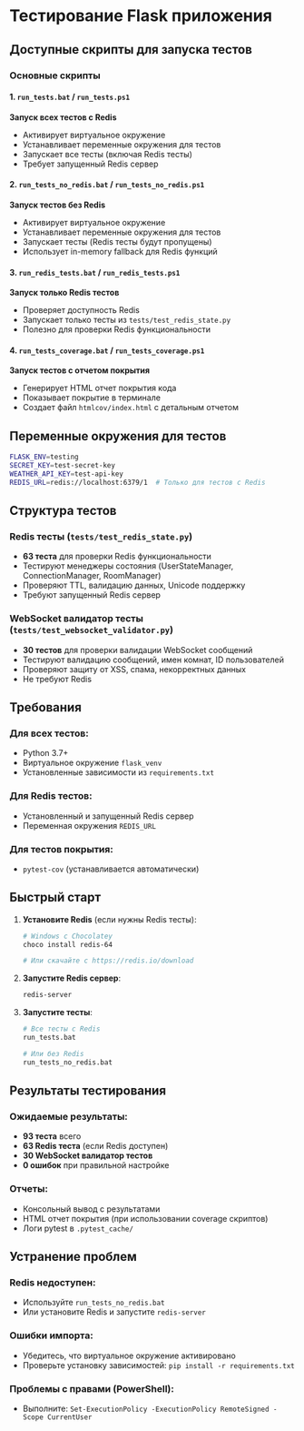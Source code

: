 # Тестирование Flask приложения

## Доступные скрипты для запуска тестов

### Основные скрипты

#### 1. `run_tests.bat` / `run_tests.ps1`
**Запуск всех тестов с Redis**
- Активирует виртуальное окружение
- Устанавливает переменные окружения для тестов
- Запускает все тесты (включая Redis тесты)
- Требует запущенный Redis сервер

#### 2. `run_tests_no_redis.bat` / `run_tests_no_redis.ps1`
**Запуск тестов без Redis**
- Активирует виртуальное окружение
- Устанавливает переменные окружения для тестов
- Запускает тесты (Redis тесты будут пропущены)
- Использует in-memory fallback для Redis функций

#### 3. `run_redis_tests.bat` / `run_redis_tests.ps1`
**Запуск только Redis тестов**
- Проверяет доступность Redis
- Запускает только тесты из `tests/test_redis_state.py`
- Полезно для проверки Redis функциональности

#### 4. `run_tests_coverage.bat` / `run_tests_coverage.ps1`
**Запуск тестов с отчетом покрытия**
- Генерирует HTML отчет покрытия кода
- Показывает покрытие в терминале
- Создает файл `htmlcov/index.html` с детальным отчетом

## Переменные окружения для тестов

```bash
FLASK_ENV=testing
SECRET_KEY=test-secret-key
WEATHER_API_KEY=test-api-key
REDIS_URL=redis://localhost:6379/1  # Только для тестов с Redis
```

## Структура тестов

### Redis тесты (`tests/test_redis_state.py`)
- **63 теста** для проверки Redis функциональности
- Тестируют менеджеры состояния (UserStateManager, ConnectionManager, RoomManager)
- Проверяют TTL, валидацию данных, Unicode поддержку
- Требуют запущенный Redis сервер

### WebSocket валидатор тесты (`tests/test_websocket_validator.py`)
- **30 тестов** для проверки валидации WebSocket сообщений
- Тестируют валидацию сообщений, имен комнат, ID пользователей
- Проверяют защиту от XSS, спама, некорректных данных
- Не требуют Redis

## Требования

### Для всех тестов:
- Python 3.7+
- Виртуальное окружение `flask_venv`
- Установленные зависимости из `requirements.txt`

### Для Redis тестов:
- Установленный и запущенный Redis сервер
- Переменная окружения `REDIS_URL`

### Для тестов покрытия:
- `pytest-cov` (устанавливается автоматически)

## Быстрый старт

1. **Установите Redis** (если нужны Redis тесты):
   ```bash
   # Windows с Chocolatey
   choco install redis-64
   
   # Или скачайте с https://redis.io/download
   ```

2. **Запустите Redis сервер**:
   ```bash
   redis-server
   ```

3. **Запустите тесты**:
   ```bash
   # Все тесты с Redis
   run_tests.bat
   
   # Или без Redis
   run_tests_no_redis.bat
   ```

## Результаты тестирования

### Ожидаемые результаты:
- **93 теста** всего
- **63 Redis теста** (если Redis доступен)
- **30 WebSocket валидатор тестов**
- **0 ошибок** при правильной настройке

### Отчеты:
- Консольный вывод с результатами
- HTML отчет покрытия (при использовании coverage скриптов)
- Логи pytest в `.pytest_cache/`

## Устранение проблем

### Redis недоступен:
- Используйте `run_tests_no_redis.bat`
- Или установите Redis и запустите `redis-server`

### Ошибки импорта:
- Убедитесь, что виртуальное окружение активировано
- Проверьте установку зависимостей: `pip install -r requirements.txt`

### Проблемы с правами (PowerShell):
- Выполните: `Set-ExecutionPolicy -ExecutionPolicy RemoteSigned -Scope CurrentUser`
